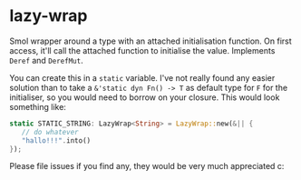 # lazy-wrap

Smol wrapper around a type with an attached initialisation function. On first access, it'll call the attached function to initialise the value. Implements `Deref` and `DerefMut`.

You can create this in a `static` variable. I've not really found any easier solution than to take a `&'static dyn Fn() -> T` as default type for `F` for the initialiser, so you would need to borrow on your closure. This would look something like:

```rs
static STATIC_STRING: LazyWrap<String> = LazyWrap::new(&|| {
   // do whatever
   "hallo!!!".into()
});
```

Please file issues if you find any, they would be very much appreciated c:
